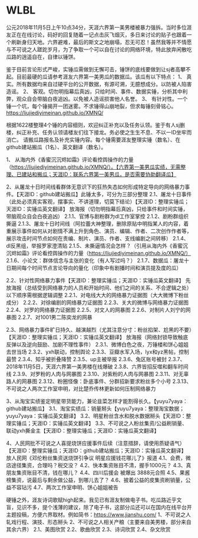 # WLBL
公元2018年11月5日上午10点34分，天涯六界第一美男楼被暴力强拆。当时多位涯友正在在线讨论，码好的回复随着一记点击灰飞烟灭，多日来讨论的贴子也跟着一个刷新身归天地。六界避难，最后的斯文之地崩塌，忍无可忍！虽然我等并不情愿与不可说之人蹉跎岁月，为了争取一个可以自在讨论的网络环境，特此放弃闲散吃瓜路的逍遥自在，自律以锤饼。

鉴于目前言论形式严峻，实锤瓜需做到无懈可击，锤饼的底线要做到让sj者高攀不起。目前最硬的瓜请参考涯友六界第一美男瓜的数据瓜。该瓜有以下特点：
1、	真实。所有数据均来自过硬平台的公开数据，有源可溯，无臆想成分。以防被人陷害造谣。
2、	客观。切勿明指幕后真凶，只给时间、事件、数据实锤，分析其中利弊，观众自会带脑白夜追凶。以免被人造谣损害他人名誉。
3、	有针对性。一个锤一个坑，每个锤揭开一团迷雾。不求锤得山崩地裂，但求每锤刻骨铭心。
https://liujiediyimeinan.github.io/XMNQ/

根据1622楼整理4个锤的内容细则，欢迎纠正补充以及任务认领。鉴于有人sj删楼，纠正补充、任务认领请楼友们往下接龙。务必使之生生不息、不以一ID坐牢而消亡。
请搬瓜路报名及补充实锤内容。每个锤需要涯友整理实锤（数名）、在github建站搬瓜（1名）、英文翻译（数名）。

1、	从海内外《香蜜沉沉烬如霜》评论看控舆操作的力量（https://liujiediyimeinan.github.io/XMNQ/）。【六界第一美男瓜实绩，无需整理、已建站和搬瓜；天涯ID：联系六界第一美男瓜，是否需要协助翻译瓜】

2、从屠龙十日时间线看群体无意识下的狂热失态如何形成特定导向的网络暴力事件。【天涯ID：github建站搬瓜】此锤太多，可分为三部分整理
2.1、屠龙十日事件（此处必须真实客观，摆事实、不讲道理，切莫下结论）【天涯ID：整理实锤瓜；天涯ID：实锤瓜英文翻译】
放海报（切勿明指幕后真凶，只给事件和时间实锤，带脑观众自会白夜追凶）
2.1.1、官博与剧粉群为dl工作室掌控
2.1.2、剧粉群组织撕逼 
2.1.3、屠龙十日时间线（阿拉蕾大神整理，删除原贴中明指某人的内容，着重展示事件如何从对剧情不满上升到角色、演员、编辑、作者、二次创作作者等，展示攻击时间节点如何在责编、制片、演员、作者、支线编剧之间转移） 
2.1.4、dl反黑组，举报罗家澄清贴
2.1.5、未撕逼情况会怎样？（引用从海内外《香蜜沉沉烬如霜》评论看控舆操作的力量（https://liujiediyimeinan.github.io/XMNQ/）
2.1.6、小论文：群体信念与主张的变化（有人写过吗？）
2.1.7、数据瓜：屠龙十日期间每个时间节点言论导向的量化（印象中有剧播时间和演员提及度的瓜）

2.2、针对性网络暴力事件【天涯ID：整理实锤瓜；天涯ID：实锤瓜英文翻译】
先放海报（总结受到网络暴力的人员和开始时间、他们之间的关系、不合逻辑之处）
以下顺序需根据逻辑调整
2.2.1、对电线大大的网络暴力证据图（大大微博下粉丝成分） 
2.2.2、对徐编剧的网络暴力证据图 
2.2.3、关大的微博与网络暴力证据图 
2.2.4、对罗的网络暴力证据图 
2.2.5、对文人的网暴图 
2.2.6、对制片人刘宁的网暴图 
2.2.7、对1001男二陈奕龙的网暴 

2.3、网络暴力事件旷日持久、越演越烈（尤其注意分寸：粉丝掐架、尬黑的不要）【天涯ID：整理实锤瓜；天涯ID：实锤瓜英文翻译】
放海报（网络封锁导致触底反弹以及逆向鼓励、加剧不理性事件） 
2.3.1、微博白色之夜，万锤楼和饼心姐姐去世当场
2.3.2、yxh联动，控制舆论
2.3.3、豆瓣水军入场，lyx和yz黑帖，控制最赞 
2.3.4、知乎被折叠降赞 
2.3.5、up主被举报 
2.3.6、兔区账号被封 
2.3.7、2018年11月5日，天涯六界第一美男楼在线爆破
2.3.8、六界皆招反噬和翻车时间线 
2.3.9、对罗粉的人肉与网暴图
2.3.10、对紫粉的人肉与网暴图
2.3.11、对无辜路人的网暴图 
2.3.12、粉圈怪像：卧底事件、分群招新要求粉丝多个小号
2.3.13、不可说之人两次工作室申明，对比楚乔传林更新如何压制网络暴力

3、从淘宝实绩鉴定明星带货能力，兼论韭菜怎样才能割得长久。【yuyu7yaya：github建站搬瓜】
3.1、淘宝实绩瓜：销量掰头【yuyu7yaya：整理淘宝数据；yuyu7yaya：实锤瓜英文翻译】
3.2、明星粉丝含水和脱水数据掰头【天涯ID：整理实锤瓜；天涯ID：实锤瓜英文翻译】
3.3、不可说之人粉丝集资/公益刷销量、联动yxh撕金主【天涯ID：整理实锤瓜；天涯ID：实锤瓜英文翻译】

4、人民网批不可说之人喜提烧饼应援事件后续（注意措辞，请使用质疑语气）【天涯ID：整理实锤瓜；天涯ID：github建站搬瓜；天涯ID：实锤瓜英文翻译】
放人民网《邓伦粉丝集资送烧饼引争议 明星应援钱花哪儿了》报道
4.1、会费，微店途径集资，合理吗？税交没？ 
4.2、快本集资账目不清，握手1000元？ 
4.3、真朋友集资账目不清，钱在哪儿？ 
4.4、四川后援会 被爆出 3888元合照 
4.5、果酱榜集资，说最后与剩余做公益，到哪儿去了？ 
4.6、披着公益的皮集资刷销量，公益不容玷污 
4.7、两次工作室申明、饼心姐姐被告

硬锤之外，涯友诗词歌赋high起来。我见已有涯友制做电子书。吃瓜路近乎文盲，见识不多，提个浅薄的建议，除了电子书，这部分瓜还可以在国内在线平台开主题投稿，方便六界取材。例如简书：https://www.jianshu.com/ 
1、不可说之人轧戏行程、演技、形态掰头
2、不可说之人相关产粮（主要来自美男楼，部分来自其余六界） 
2.1、美图欣赏 
2.2、歌曲欣赏 
2.3、诗词欣赏 
2.4、杂文欣赏 
